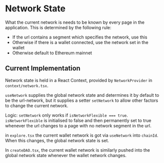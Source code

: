 # Network State

What the current network is needs to be known by every page in the application. This is determined by the following rule:

- If the url contains a segment which specifies the network, use this
- Otherwise if there is a wallet connected, use the network set in the wallet
- Otherwise default to Ethereum mainnet

## Current Implementation

Network state is held in a React Context, provided by `NetworkProvider` in `context/network.tsx`.

`useNetwork` supplies the global network state and determines it by default to be the url-network, but it supplies a setter `setNetwork` to allow other factors to change the current network.

Logic: `setNetwork` only works if `isNetworkFlexible === true`. `isNetworkFlexible` is initialised to false and then permanently set to true whenever the url changes to a page with no network segment in the url.

in `explore.tsx` the current wallet network is got via `useNetwork` into `chainId`. When this changes, the global network state is set.

In `createDAO.tsx`, the current wallet network is similarly pushed into the global network state whenever the wallet network changes.
